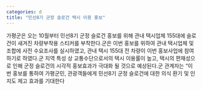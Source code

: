 ```yaml
---
categories: d
title: "민선8기 군정 슬로건 택시 이용 홍보"
---
```

가평군은 오는 10월부터 민선8기 군정 슬로건 홍보를 위해 관내 택시업체 155대에 슬로건이 새겨진 차량부착용 스티커를 부착한다.군은 이번 홍보를 위하여 관내 택시업체 및 조합에 사전 수요조사를 실시하였고, 관내 택시 155대 전 차량이 이번 홍보사업에 참여하기로 하였다.군 지역 특성 상 교통수단으로서의 택시 이용률이 높고, 택시의 편재성으로 인해 군정 슬로건의 시각적 홍보효과가 극대화 될 것으로 예상된다.군 관계자는 “이번 홍보를 통하여 가평군민, 관광객들에게 민선8기 군정 슬로건에 대한 의식 환기 및 인지도 제고 효과를 기대한다